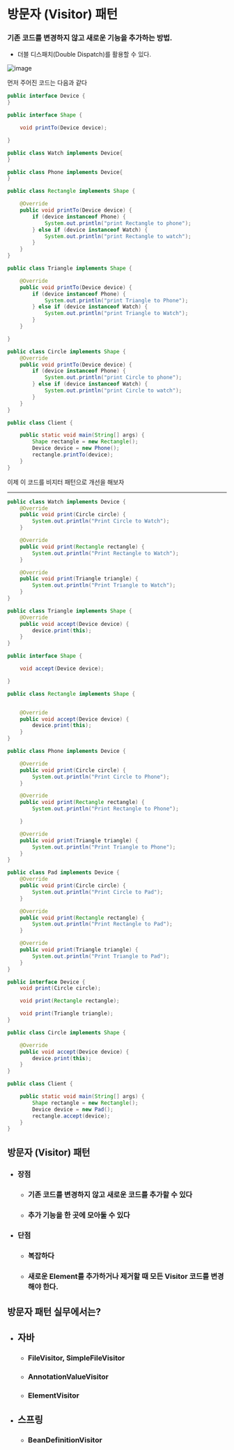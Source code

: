 # 방문자 (Visitor) 패턴

### 기존 코드를 변경하지 않고 새로운 기능을 추가하는 방법.

- 더블 디스패치(Double Dispatch)를 활용할 수 있다.

![image](https://user-images.githubusercontent.com/40031858/142848195-6264e39b-d4e5-4f3b-aea3-2f2c80fbb518.png)

먼저 주어진 코드는 다음과 같다

```java
public interface Device {
}
```

```java
public interface Shape {

    void printTo(Device device);

}
```

```java
public class Watch implements Device{
}
```

```java
public class Phone implements Device{
}
```

```java
public class Rectangle implements Shape {

    @Override
    public void printTo(Device device) {
        if (device instanceof Phone) {
            System.out.println("print Rectangle to phone");
        } else if (device instanceof Watch) {
            System.out.println("print Rectangle to watch");
        }
    }
}
```

```java
public class Triangle implements Shape {

    @Override
    public void printTo(Device device) {
        if (device instanceof Phone) {
            System.out.println("print Triangle to Phone");
        } else if (device instanceof Watch) {
            System.out.println("print Triangle to Watch");
        }
    }

}
```

```java
public class Circle implements Shape {
    @Override
    public void printTo(Device device) {
        if (device instanceof Phone) {
            System.out.println("print Circle to phone");
        } else if (device instanceof Watch) {
            System.out.println("print Circle to watch");
        }
    }
}
```

```java
public class Client {

    public static void main(String[] args) {
        Shape rectangle = new Rectangle();
        Device device = new Phone();
        rectangle.printTo(device);
    }
}
```

이제 이 코드를 비지터 패턴으로 개선을 해보자

---

```java
public class Watch implements Device {
    @Override
    public void print(Circle circle) {
        System.out.println("Print Circle to Watch");
    }

    @Override
    public void print(Rectangle rectangle) {
        System.out.println("Print Rectangle to Watch");
    }

    @Override
    public void print(Triangle triangle) {
        System.out.println("Print Triangle to Watch");
    }
}
```

```java
public class Triangle implements Shape {
    @Override
    public void accept(Device device) {
        device.print(this);
    }
}
```

```java
public interface Shape {

    void accept(Device device);

}
```

```java
public class Rectangle implements Shape {


    @Override
    public void accept(Device device) {
        device.print(this);
    }
}
```

```java
public class Phone implements Device {

    @Override
    public void print(Circle circle) {
        System.out.println("Print Circle to Phone");
    }

    @Override
    public void print(Rectangle rectangle) {
        System.out.println("Print Rectangle to Phone");

    }

    @Override
    public void print(Triangle triangle) {
        System.out.println("Print Triangle to Phone");
    }
}
```

```java
public class Pad implements Device {
    @Override
    public void print(Circle circle) {
        System.out.println("Print Circle to Pad");
    }

    @Override
    public void print(Rectangle rectangle) {
        System.out.println("Print Rectangle to Pad");
    }

    @Override
    public void print(Triangle triangle) {
        System.out.println("Print Triangle to Pad");
    }
}
```

```java
public interface Device {
    void print(Circle circle);

    void print(Rectangle rectangle);

    void print(Triangle triangle);
}
```

```java
public class Circle implements Shape {

    @Override
    public void accept(Device device) {
        device.print(this);
    }
}
```

```java
public class Client {

    public static void main(String[] args) {
        Shape rectangle = new Rectangle();
        Device device = new Pad();
        rectangle.accept(device);
    }
}
```

## 방문자 (Visitor) 패턴

- ### 장점

  - ### 기존 코드를 변경하지 않고 새로운 코드를 추가할 수 있다

  - ### 추가 기능을 한 곳에 모아둘 수 있다

- ### 단점

  - ### 복잡하다

  - ### 새로운 Element를 추가하거나 제거할 때 모든 Visitor 코드를 변경해야 한다.

## 방문자 패턴 실무에서는?

- ## 자바

  - ### FileVisitor, SimpleFileVisitor

  - ### AnnotationValueVisitor

  - ### ElementVisitor

- ## 스프링

  - ### BeanDefinitionVisitor

